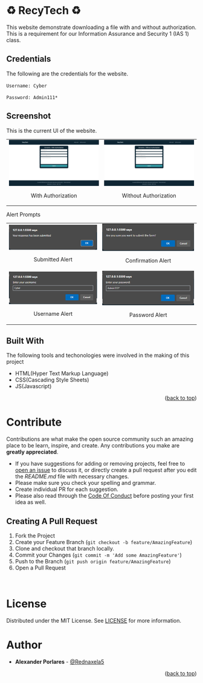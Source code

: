 # ♻️ RecyTech ♻️
This website demonstrate downloading a file with and without authorization. This is a requirement for our Information Assurance and Security 1 (IAS 1) class.

## Credentials
The following are the credentials for the website.

`Username: Cyber`

`Password: Admin111*`

## Screenshot
This is the current UI of the website.
<table>
    <tr>
        <td>
            <img src="assets/readme-screenshots/with-auth.jpeg" alt="With Authorization" />
            <br />
            <p align="center">With Authorization</p></td>   
        <td>
            <img src="assets/readme-screenshots/without-auth.jpeg" alt="Without Authorization" />
                <br />
                <p align="center">Without Authorization</p></td>
    </tr>

</table>

Alert Prompts
<table>
    <tr>
        <td>
            <img src="assets/readme-screenshots/submitted-alert.png" alt="Submitted Alert" />
            <br />
            <p align="center">Submitted Alert</p></td>   
        <td>
            <img src="assets/readme-screenshots/confirmation_alert.png" alt="Confirmation Alert" />
                <br />
                <p align="center">Confirmation Alert</p></td>
    </tr>
    <tr>
        <td>
            <img src="assets/readme-screenshots/username_alert.png" alt="Username Alert" />
            <br />
            <p align="center">Username Alert</p></td>   
        <td>
            <img src="assets/readme-screenshots/password_alert.png" alt="Password Alert" />
                <br />
                <p align="center">Password Alert</p></td>
    </tr>

</table>

## Built With
The following tools and techonologies were involved in the making of this project

* HTML(Hyper Text Markup Language)
* CSS(Cascading Style Sheets)
* JS(Javascript)

<p align="right">(<a href="#top">back to top</a>)</p>


# Contribute
Contributions are what make the open source community such an amazing place to be learn, inspire, and create. Any contributions you make are **greatly appreciated**.
* If you have suggestions for adding or removing projects, feel free to [open an issue](https://github.com/Rednaxela5/RecyTech/issues/new) to discuss it, or directly create a pull request after you edit the *README.md* file with necessary changes.
* Please make sure you check your spelling and grammar.
* Create individual PR for each suggestion.
* Please also read through the [Code Of Conduct](https://github.com/Rednaxela5/nexatech-job-application-portal/blob/main/CODE_OF_CONDUCT.md) before posting your first idea as well.

## Creating A Pull Request

1. Fork the Project
2. Create your Feature Branch (`git checkout -b feature/AmazingFeature`)
3. Clone and checkout that branch locally.
4. Commit your Changes (`git commit -m 'Add some AmazingFeature'`)
5. Push to the Branch (`git push origin feature/AmazingFeature`)
6. Open a Pull Request

<br>

# License

Distributed under the MIT License. See [LICENSE](https://github.com/Rednaxela5/RecyTech/blob/main/LICENSE) for more information.

# Author

* **Alexander Porlares** - [@Rednaxela5](https://github.com/Rednaxela5)

<p align="right">(<a href="#top">back to top</a>)</p>
